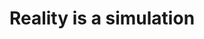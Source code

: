 ---
title: "Reality is a simulation"
linked:
  - _wikipedia/Simulation_hypothesis.md
tags:
  - Fragment
  - Reality is
---